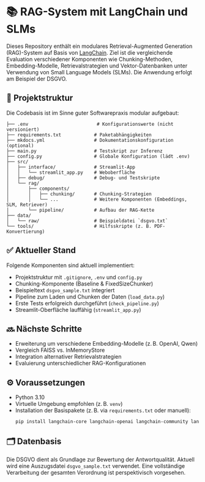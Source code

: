 # 📚 RAG-System mit LangChain und SLMs

Dieses Repository enthält ein modulares Retrieval-Augmented Generation (RAG)-System auf Basis von [LangChain](https://www.langchain.com/). Ziel ist die vergleichende Evaluation verschiedener Komponenten wie Chunking-Methoden, Embedding-Modelle, Retrievalstrategien und Vektor-Datenbanken unter Verwendung von Small Language Models (SLMs). Die Anwendung erfolgt am Beispiel der DSGVO.

## 🧱 Projektstruktur

Die Codebasis ist im Sinne guter Softwarepraxis modular aufgebaut:

```
├── .env                         # Konfigurationswerte (nicht versioniert)
├── requirements.txt            # Paketabhängigkeiten
├── mkdocs.yml                  # Dokumentationskonfiguration (optional)
├── main.py                     # Testskript zur Inferenz
├── config.py                   # Globale Konfiguration (lädt .env)
├── src/
│   ├── interface/              # Streamlit-App
│   │   └── streamlit_app.py    # Weboberfläche
│   ├── debug/                  # Debug- und Testskripte
│   └── rag/
│       ├── components/
│       │   ├── chunking/       # Chunking-Strategien
│       │   └── ...             # Weitere Komponenten (Embeddings, SLM, Retriever)
│       └── pipeline/           # Aufbau der RAG-Kette
├── data/
│   └── raw/                    # Beispieldatei `dsgvo.txt`
└── tools/                      # Hilfsskripte (z. B. PDF-Konvertierung)
```

## ✅ Aktueller Stand

Folgende Komponenten sind aktuell implementiert:

- Projektstruktur mit `.gitignore`, `.env` und `config.py`
- Chunking-Komponente (Baseline & FixedSizeChunker)
- Beispieltext `dsgvo_sample.txt` integriert
- Pipeline zum Laden und Chunken der Daten (`load_data.py`)
- Erste Tests erfolgreich durchgeführt (`check_pipeline.py`)
- Streamlit-Oberfläche lauffähig (`streamlit_app.py`)

## 🔜 Nächste Schritte

- Erweiterung um verschiedene Embedding-Modelle (z. B. OpenAI, Qwen)
- Vergleich FAISS vs. InMemoryStore
- Integration alternativer Retrievalstrategien
- Evaluierung unterschiedlicher RAG-Konfigurationen

## ⚙️ Voraussetzungen

- Python 3.10
- Virtuelle Umgebung empfohlen (z. B. `venv`)
- Installation der Basispakete (z. B. via `requirements.txt` oder manuell):
  ```bash
  pip install langchain-core langchain-openai langchain-community langchain-text-splitters python-dotenv
  ```

## 🗂️ Datenbasis

Die DSGVO dient als Grundlage zur Bewertung der Antwortqualität. Aktuell wird eine Auszugsdatei `dsgvo_sample.txt` verwendet. Eine vollständige Verarbeitung der gesamten Verordnung ist perspektivisch vorgesehen.
